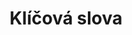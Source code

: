 ---
layout: tags
title: Klíčová slova
permalink: /tag/
perex: Seznam všech článků dle klíčových slov.
---